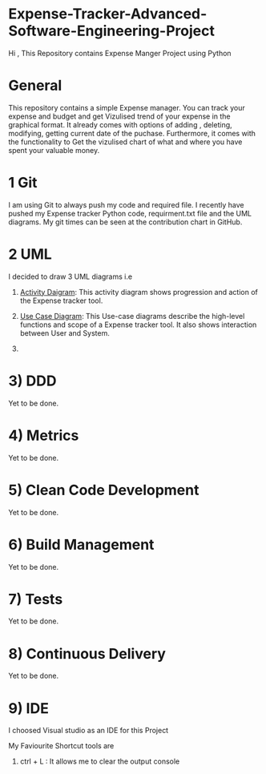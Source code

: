 # Expense-Tracker-Advanced-Software-Engineering-Project
Hi , This Repository contains Expense Manger Project using Python 

# General
This repository contains a simple Expense manager. You can track your expense and budget and get Vizulised trend of your expense in the graphical format. It already comes with options of adding , deleting, modifying, getting current date of the puchase. Furthermore, it comes with the functionality to Get the vizulised chart of what and where you have spent your valuable money.

# 1 Git 
I am using Git to always push my code and required file.
I recently have pushed my Expense tracker Python code, requirment.txt file and the UML diagrams.
My git times can be seen at the contribution chart in GitHub.

# 2 UML

I decided to draw 3 UML diagrams i.e 
1) [Activity Daigram](https://github.com/KrishnaNarwade/Expense-Manger-Advanced-Software-Engineering-Project/blob/main/UML%20Diagrams./UML%20Activity%20Diagram1.png):
This activity diagram shows progression and action of the Expense tracker tool.

2) [Use Case Diagram](https://github.com/KrishnaNarwade/Expense-Manger-Advanced-Software-Engineering-Project/blob/main/UML%20Diagrams./Use_Case_Daigram1.png):
This Use-case diagrams describe the high-level functions and scope of a Expense tracker tool.
It also shows interaction between User and System.

3)

# 3) DDD
Yet to be done. 

# 4) Metrics
Yet to be done.

# 5) Clean Code Development
Yet to be done.
# 6) Build Management
Yet to be done.
# 7) Tests 
Yet to be done.
# 8) Continuous Delivery
Yet to be done.
# 9) IDE
I choosed Visual studio as an IDE for this Project

My Faviourite Shortcut tools are 
1) ctrl + L : It allows me to clear the output console




